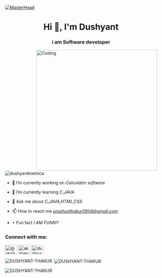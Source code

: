 [![MasterHead](https://1.bp.blogspot.com/-7A4WynwLsMw/XbBpCXG8fHI/AAAAAAAAMt4/uOa1bpLskYgrwGbllhSu2SDj_Mig8SXJQCLcBGAsYHQ/s1600/2000_600px.gif)](https://dushyantkietmca.io)
<h1 align="center">Hi 👋, I'm Dushyant</h1>
<h3 align="center"> i am Software developer</h3>
<img align="right" alt="Coding" width="400" src=https://cdn.dribbble.com/users/1162077/screenshots/3848914/programmer.gif>

<p align="left"> <img src="https://komarev.com/ghpvc/?username=akshepkietmca&label=Profile%20views&color=0e75b6&style=flat" alt="dushyantkietmca" /> </p>

- 🔭 I’m currently working on *Calculator software*

- 🌱 I’m currently learning *C,JAVA*

- 💬 Ask me about *C,JAVA,HTML,CSS*

- 📫 How to reach me *prashunthakur0804@gmail.com*

- ⚡ Fun fact *I AM FUNNY*

<h3 align="left">Connect with me:</h3>
<p align="left">
<a href="https://twitter.com/Dushyan63590905" target="blank"><img align="center" src="https://raw.githubusercontent.com/rahuldkjain/github-profile-readme-generator/master/src/images/icons/Social/twitter.svg" alt="@akshepyadav" height="30" width="40" /></a>
<a href="https://www.facebook.com/prashun.thakur.5/" target="blank"><img align="center" src="https://raw.githubusercontent.com/rahuldkjain/github-profile-readme-generator/master/src/images/icons/Social/facebook.svg" alt="akshepyadav" height="30" width="40" /></a>
<a href="https://www.instagram.com/prashun__thakur/" target="blank"><img align="center" src="https://raw.githubusercontent.com/rahuldkjain/github-profile-readme-generator/master/src/images/icons/Social/instagram.svg" alt="dushyantthakur" height="30" width="40" /></a>

</p>



<p><img align="left" src="https://github-readme-stats.vercel.app/api/top-langs?username=DUSHYANT-THAKUR&show_icons=true&locale=en&layout=compact" alt="DUSHYANT-THAKUR" /></p>

<p>&nbsp;<img align="center" src="https://github-readme-stats.vercel.app/api?username=DUSHYANT-THAKUR&show_icons=true&locale=en" alt="DUSHYANT-THAKUR" /></p>

<p><img align="center" src="https://github-readme-streak-stats.herokuapp.com/?user=DUSHYANT-THAKUR&" alt="DUSHYANT-THAKUR" /></p>
